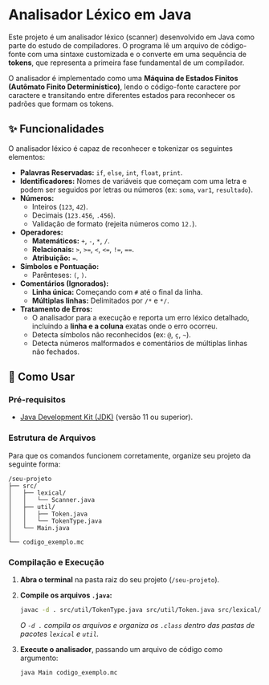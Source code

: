 # Analisador Léxico em Java

Este projeto é um analisador léxico (scanner) desenvolvido em Java como parte do estudo de compiladores. O programa lê um arquivo de código-fonte com uma sintaxe customizada e o converte em uma sequência de **tokens**, que representa a primeira fase fundamental de um compilador.

O analisador é implementado como uma **Máquina de Estados Finitos (Autômato Finito Determinístico)**, lendo o código-fonte caractere por caractere e transitando entre diferentes estados para reconhecer os padrões que formam os tokens.

## ✨ Funcionalidades

O analisador léxico é capaz de reconhecer e tokenizar os seguintes elementos:

-   **Palavras Reservadas:** `if`, `else`, `int`, `float`, `print`.
-   **Identificadores:** Nomes de variáveis que começam com uma letra e podem ser seguidos por letras ou números (ex: `soma`, `var1`, `resultado`).
-   **Números:**
    -   Inteiros (`123`, `42`).
    -   Decimais (`123.456`, `.456`).
    -   Validação de formato (rejeita números como `12.`).
-   **Operadores:**
    -   **Matemáticos:** `+`, `-`, `*`, `/`.
    -   **Relacionais:** `>`, `>=`, `<`, `<=`, `!=`, `==`.
    -   **Atribuição:** `=`.
-   **Símbolos e Pontuação:**
    -   Parênteses: `(`, `)`.
-   **Comentários (Ignorados):**
    -   **Linha única:** Começando com `#` até o final da linha.
    -   **Múltiplas linhas:** Delimitados por `/*` e `*/`.
-   **Tratamento de Erros:**
    -   O analisador para a execução e reporta um erro léxico detalhado, incluindo a **linha e a coluna** exatas onde o erro ocorreu.
    -   Detecta símbolos não reconhecidos (ex: `@`, `ç`, `~`).
    -   Detecta números malformados e comentários de múltiplas linhas não fechados.

## 🚀 Como Usar

### Pré-requisitos
-   [Java Development Kit (JDK)](https://www.oracle.com/java/technologies/downloads/) (versão 11 ou superior).

### Estrutura de Arquivos
Para que os comandos funcionem corretamente, organize seu projeto da seguinte forma:

```
/seu-projeto
├── src/
│   ├── lexical/
│   │   └── Scanner.java
│   ├── util/
│   │   ├── Token.java
│   │   └── TokenType.java
│   └── Main.java
│
└── codigo_exemplo.mc
```

### Compilação e Execução

1.  **Abra o terminal** na pasta raiz do seu projeto (`/seu-projeto`).

2.  **Compile os arquivos `.java`:**
    ```bash
    javac -d . src/util/TokenType.java src/util/Token.java src/lexical/Scanner.java src/Main.java
    ```
    *O `-d .` compila os arquivos e organiza os `.class` dentro das pastas de pacotes `lexical` e `util`.*

3.  **Execute o analisador**, passando um arquivo de código como argumento:
    ```bash
    java Main codigo_exemplo.mc
    ```
